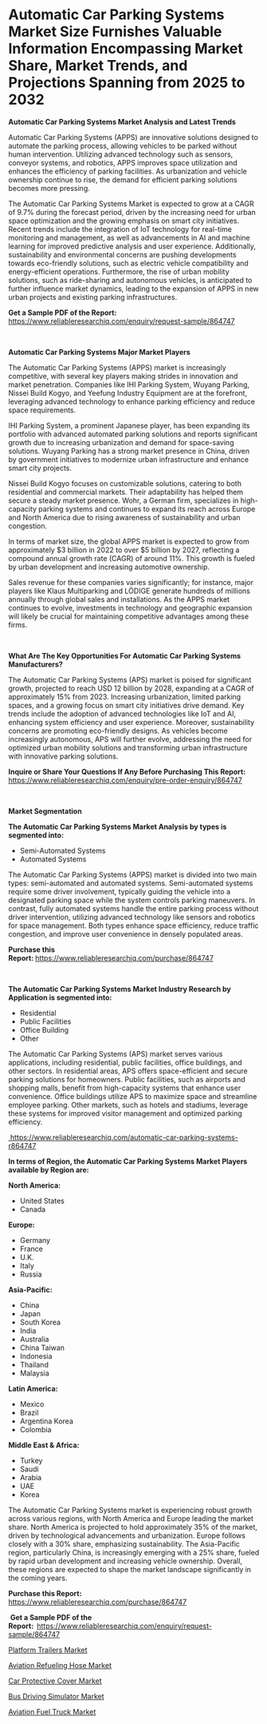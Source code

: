 <p><h1>Automatic Car Parking Systems Market Size Furnishes Valuable Information Encompassing Market Share, Market Trends, and Projections Spanning from 2025 to 2032</h1></p><p><strong>Automatic Car Parking Systems Market Analysis and Latest Trends</strong></p>
<p><p>Automatic Car Parking Systems (APPS) are innovative solutions designed to automate the parking process, allowing vehicles to be parked without human intervention. Utilizing advanced technology such as sensors, conveyor systems, and robotics, APPS improves space utilization and enhances the efficiency of parking facilities. As urbanization and vehicle ownership continue to rise, the demand for efficient parking solutions becomes more pressing.</p><p>The Automatic Car Parking Systems Market is expected to grow at a CAGR of 9.7% during the forecast period, driven by the increasing need for urban space optimization and the growing emphasis on smart city initiatives. Recent trends include the integration of IoT technology for real-time monitoring and management, as well as advancements in AI and machine learning for improved predictive analysis and user experience. Additionally, sustainability and environmental concerns are pushing developments towards eco-friendly solutions, such as electric vehicle compatibility and energy-efficient operations. Furthermore, the rise of urban mobility solutions, such as ride-sharing and autonomous vehicles, is anticipated to further influence market dynamics, leading to the expansion of APPS in new urban projects and existing parking infrastructures.</p></p>
<p><strong>Get a Sample PDF of the Report:&nbsp;</strong> <a href="https://www.reliableresearchiq.com/enquiry/request-sample/864747?utm_campaign=1900&utm_medium=2&utm_source=Github&utm_content=ia&utm_term=30032025&utm_id=automatic-car-parking-systems">https://www.reliableresearchiq.com/enquiry/request-sample/864747</a></p>
<p>&nbsp;</p>
<p><strong>Automatic Car Parking Systems Major Market Players</strong></p>
<p><p>The Automatic Car Parking Systems (APPS) market is increasingly competitive, with several key players making strides in innovation and market penetration. Companies like IHI Parking System, Wuyang Parking, Nissei Build Kogyo, and Yeefung Industry Equipment are at the forefront, leveraging advanced technology to enhance parking efficiency and reduce space requirements.</p><p>IHI Parking System, a prominent Japanese player, has been expanding its portfolio with advanced automated parking solutions and reports significant growth due to increasing urbanization and demand for space-saving solutions. Wuyang Parking has a strong market presence in China, driven by government initiatives to modernize urban infrastructure and enhance smart city projects.</p><p>Nissei Build Kogyo focuses on customizable solutions, catering to both residential and commercial markets. Their adaptability has helped them secure a steady market presence. Wohr, a German firm, specializes in high-capacity parking systems and continues to expand its reach across Europe and North America due to rising awareness of sustainability and urban congestion.</p><p>In terms of market size, the global APPS market is expected to grow from approximately $3 billion in 2022 to over $5 billion by 2027, reflecting a compound annual growth rate (CAGR) of around 11%. This growth is fueled by urban development and increasing automotive ownership.</p><p>Sales revenue for these companies varies significantly; for instance, major players like Klaus Multiparking and LÖDIGE generate hundreds of millions annually through global sales and installations. As the APPS market continues to evolve, investments in technology and geographic expansion will likely be crucial for maintaining competitive advantages among these firms.</p></p>
<p>&nbsp;</p>
<p><strong>What Are The Key Opportunities For Automatic Car Parking Systems Manufacturers?</strong></p>
<p><p>The Automatic Car Parking Systems (APS) market is poised for significant growth, projected to reach USD 12 billion by 2028, expanding at a CAGR of approximately 15% from 2023. Increasing urbanization, limited parking spaces, and a growing focus on smart city initiatives drive demand. Key trends include the adoption of advanced technologies like IoT and AI, enhancing system efficiency and user experience. Moreover, sustainability concerns are promoting eco-friendly designs. As vehicles become increasingly autonomous, APS will further evolve, addressing the need for optimized urban mobility solutions and transforming urban infrastructure with innovative parking solutions.</p></p>
<p><strong>Inquire or Share Your Questions If Any Before Purchasing This Report:</strong> <a href="https://www.reliableresearchiq.com/enquiry/pre-order-enquiry/864747?utm_campaign=1900&utm_medium=2&utm_source=Github&utm_content=ia&utm_term=30032025&utm_id=automatic-car-parking-systems">https://www.reliableresearchiq.com/enquiry/pre-order-enquiry/864747</a></p>
<p>&nbsp;</p>
<p><strong>Market Segmentation</strong></p>
<p><strong>The Automatic Car Parking Systems Market Analysis by types is segmented into:</strong></p>
<p><ul><li>Semi-Automated Systems</li><li>Automated Systems</li></ul></p>
<p><p>The Automatic Car Parking Systems (APPS) market is divided into two main types: semi-automated and automated systems. Semi-automated systems require some driver involvement, typically guiding the vehicle into a designated parking space while the system controls parking maneuvers. In contrast, fully automated systems handle the entire parking process without driver intervention, utilizing advanced technology like sensors and robotics for space management. Both types enhance space efficiency, reduce traffic congestion, and improve user convenience in densely populated areas.</p></p>
<p><strong>Purchase this Report:&nbsp;</strong><a href="https://www.reliableresearchiq.com/purchase/864747?utm_campaign=1900&utm_medium=2&utm_source=Github&utm_content=ia&utm_term=30032025&utm_id=automatic-car-parking-systems">https://www.reliableresearchiq.com/purchase/864747</a></p>
<p>&nbsp;</p>
<p><strong>The Automatic Car Parking Systems Market Industry Research by Application is segmented into:</strong></p>
<p><ul><li>Residential</li><li>Public Facilities</li><li>Office Building</li><li>Other</li></ul></p>
<p><p>The Automatic Car Parking Systems (APS) market serves various applications, including residential, public facilities, office buildings, and other sectors. In residential areas, APS offers space-efficient and secure parking solutions for homeowners. Public facilities, such as airports and shopping malls, benefit from high-capacity systems that enhance user convenience. Office buildings utilize APS to maximize space and streamline employee parking. Other markets, such as hotels and stadiums, leverage these systems for improved visitor management and optimized parking efficiency.</p></p>
<p><a href="https://www.reliableresearchiq.com/automatic-car-parking-systems-r864747?utm_campaign=1900&utm_medium=2&utm_source=Github&utm_content=ia&utm_term=30032025&utm_id=automatic-car-parking-systems">&nbsp;https://www.reliableresearchiq.com/automatic-car-parking-systems-r864747</a></p>
<p><strong>In terms of Region, the Automatic Car Parking Systems Market Players available by Region are:</strong></p>
<p>
    <p> <strong> North America: </strong>
        <ul>
            <li>United States</li>
            <li>Canada</li>
        </ul>
        </p> 
    <p> <strong> Europe: </strong>
        <ul>
            <li>Germany</li>
            <li>France</li>
            <li>U.K.</li>
            <li>Italy</li>
            <li>Russia</li>
        </ul>
        </p> 
    <p> <strong> Asia-Pacific: </strong>
        <ul>
            <li>China</li>
            <li>Japan</li>
            <li>South Korea</li>
            <li>India</li>
            <li>Australia</li>
            <li>China Taiwan</li>
            <li>Indonesia</li>
            <li>Thailand</li>
            <li>Malaysia</li>
        </ul>
        </p> 
    <p> <strong> Latin America: </strong>
        <ul>
            <li>Mexico</li>
            <li>Brazil</li>
            <li>Argentina Korea</li>
            <li>Colombia</li>
        </ul>
        </p> 
    <p> <strong> Middle East & Africa: </strong>
        <ul>
            <li>Turkey</li>
            <li>Saudi</li>
            <li>Arabia</li>
            <li>UAE</li>
            <li>Korea</li>
        </ul>
    </p>
    </p>
<p><p>The Automatic Car Parking Systems market is experiencing robust growth across various regions, with North America and Europe leading the market share. North America is projected to hold approximately 35% of the market, driven by technological advancements and urbanization. Europe follows closely with a 30% share, emphasizing sustainability. The Asia-Pacific region, particularly China, is increasingly emerging with a 25% share, fueled by rapid urban development and increasing vehicle ownership. Overall, these regions are expected to shape the market landscape significantly in the coming years.</p></p>
<p><strong>Purchase this Report: </strong><a href="https://www.reliableresearchiq.com/purchase/864747?utm_campaign=1900&utm_medium=2&utm_source=Github&utm_content=ia&utm_term=30032025&utm_id=automatic-car-parking-systems">https://www.reliableresearchiq.com/purchase/864747</a></p>
<p>&nbsp;<strong>Get a Sample PDF of the Report:&nbsp;&nbsp;</strong><a href="https://www.reliableresearchiq.com/enquiry/request-sample/864747?utm_campaign=1900&utm_medium=2&utm_source=Github&utm_content=ia&utm_term=30032025&utm_id=automatic-car-parking-systems">https://www.reliableresearchiq.com/enquiry/request-sample/864747</a></p>
<p><strong></strong></p>
<p><p><a href="https://github.com/yodhafirorae/Market-Research-Report-List-1/blob/main/platform-trailers-market.md?utm_campaign=1900&utm_medium=2&utm_source=Github&utm_content=ia&utm_term=30032025&utm_id=automatic-car-parking-systems">Platform Trailers Market</a></p><p><a href="https://github.com/awwqamet/Market-Research-Report-List-1/blob/main/aviation-refueling-hose-market.md?utm_campaign=1900&utm_medium=2&utm_source=Github&utm_content=ia&utm_term=30032025&utm_id=automatic-car-parking-systems">Aviation Refueling Hose Market</a></p><p><a href="https://github.com/marcayaminig/Market-Research-Report-List-1/blob/main/car-protective-cover-market.md?utm_campaign=1900&utm_medium=2&utm_source=Github&utm_content=ia&utm_term=30032025&utm_id=automatic-car-parking-systems">Car Protective Cover Market</a></p><p><a href="https://github.com/chillwervenu/Market-Research-Report-List-1/blob/main/bus-driving-simulator-market.md?utm_campaign=1900&utm_medium=2&utm_source=Github&utm_content=ia&utm_term=30032025&utm_id=automatic-car-parking-systems">Bus Driving Simulator Market</a></p><p><a href="https://github.com/stuwinawisa/Market-Research-Report-List-1/blob/main/aviation-fuel-truck-market.md?utm_campaign=1900&utm_medium=2&utm_source=Github&utm_content=ia&utm_term=30032025&utm_id=automatic-car-parking-systems">Aviation Fuel Truck Market</a></p></p>